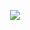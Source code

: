 
<p align="center">
  <a href="https://github.com/radoveneanuvlad">
    <img src="https://discord.c99.nl/widget/theme-4/222681758875910145.png"/>
     </a>
</p>